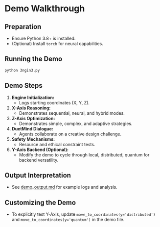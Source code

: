 # Demo Walkthrough

## Preparation

- Ensure Python 3.8+ is installed.
- (Optional) Install `torch` for neural capabilities.

## Running the Demo

```bash
python 3ngin3.py
```

## Demo Steps

1. **Engine Initialization:**  
   - Logs starting coordinates (X, Y, Z).
2. **X-Axis Reasoning:**  
   - Demonstrates sequential, neural, and hybrid modes.
3. **Z-Axis Optimization:**  
   - Demonstrates simple, complex, and adaptive strategies.
4. **DuetMind Dialogue:**  
   - Agents collaborate on a creative design challenge.
5. **Safety Mechanisms:**  
   - Resource and ethical constraint tests.
6. **Y-Axis Backend (Optional):**  
   - Modify the demo to cycle through local, distributed, quantum for backend versatility.

## Output Interpretation

- See [demo_output.md](../demo_output.md) for example logs and analysis.

## Customizing the Demo

- To explicitly test Y-Axis, update `move_to_coordinates(y='distributed')` and `move_to_coordinates(y='quantum')` in the demo file.